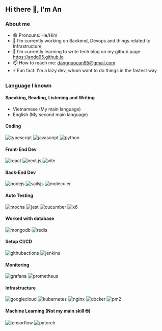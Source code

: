 <!--
**andq95/andq95** is a ✨ _special_ ✨ repository because its `README.md` (this file) appears on your GitHub profile.

Here are some ideas to get you started:

- 🔭 I’m currently working on ...
- 🌱 I’m currently learning ...
- 👯 I’m looking to collaborate on ...
- 🤔 I’m looking for help with ...
- 💬 Ask me about ...
- 📫 How to reach me: ...
- 😄 Pronouns: ...
- ⚡ Fun fact: ...
-->

## Hi there 👋, I'm An

### About me

- 😄 Pronouns: He/Him
- 🔭 I’m currently working on Backend, Devops and things related to Infrastructure
- 🌱 I’m currently learning to write tech blog on my github page: https://andq95.github.io
- 📫 How to reach me: dangquocan95@gmail.com
- ⚡ Fun fact: I'm a lazy dev, whom want to do things in the fastest way

### Language I known

#### Speaking, Reading, Listening and Writing

- Vietnamese (My main language)
- English (My second main language)

#### Coding

<!-- ![<Badge Name>](https://img.shields.io/badge/<Badge Text>-<Background Color>?style=for-the-badge&logo=<Icon Name>&logoColor=<Logo Color>) -->

<!-- ![github](https://img.shields.io/badge/GitHub-000000?style=for-the-badge&logo=GitHub&logoColor=white) -->
![typescript](https://img.shields.io/badge/typescript-3178C6?style=for-the-badge&logo=Typescript&logoColor=white)
![javascript](https://img.shields.io/badge/javascript-F7DF1E?style=for-the-badge&logo=Javascript&logoColor=white)
![python](https://img.shields.io/badge/python-3776AB?style=for-the-badge&logo=Python&logoColor=white)

#### Front-End Dev

![react](https://img.shields.io/badge/react-61DAFB?style=for-the-badge&logo=React&logoColor=white)
![next.js](https://img.shields.io/badge/next.js-000000?style=for-the-badge&logo=nextdotjs&logoColor=white)
![vite](https://img.shields.io/badge/vite-646CFF?style=for-the-badge&logo=vite&logoColor=white)

#### Back-End Dev

![nodejs](https://img.shields.io/badge/node.js-5FA04E?style=for-the-badge&logo=nodedotjs&logoColor=white)
![sailsjs](https://img.shields.io/badge/sails.js-14ACC2?style=for-the-badge&logo=sailsdotjs&logoColor=white)
![moleculer](https://img.shields.io/badge/moleculer-3CAFCE?style=for-the-badge&logo=moleculer&logoColor=white)

#### Auto Testing

![mocha](https://img.shields.io/badge/mocha-8D6748?style=for-the-badge&logo=mocha&logoColor=white)
![jest](https://img.shields.io/badge/jest-C21325?style=for-the-badge&logo=jest&logoColor=white)
![cucumber](https://img.shields.io/badge/cucumber-23D96C?style=for-the-badge&logo=cucumber&logoColor=white)
![k6](https://img.shields.io/badge/k6-7D64FF?style=for-the-badge&logo=k6&logoColor=white)

#### Worked with database

![mongodb](https://img.shields.io/badge/mongodb-47A248?style=for-the-badge&logo=mongodb&logoColor=white)
![redis](https://img.shields.io/badge/redis-FF4438?style=for-the-badge&logo=redis&logoColor=white)

#### Setup CI/CD
![githubactions](https://img.shields.io/badge/githubactions-2088FF?style=for-the-badge&logo=githubactions&logoColor=white)
![jenkins](https://img.shields.io/badge/jenkins-D24939?style=for-the-badge&logo=jenkins&logoColor=white)

#### Monitoring
![grafana](https://img.shields.io/badge/grafana-F46800?style=for-the-badge&logo=grafana&logoColor=white)
![prometheus](https://img.shields.io/badge/prometheus-E6522C?style=for-the-badge&logo=prometheus&logoColor=white)

#### Infrastructure
![googlecloud](https://img.shields.io/badge/googlecloud-4285F4?style=for-the-badge&logo=googlecloud&logoColor=white)
![kubernetes](https://img.shields.io/badge/Kubernetes-326CE5?style=for-the-badge&logo=kubernetes&logoColor=white)
![nginx](https://img.shields.io/badge/nginx-009639?style=for-the-badge&logo=nginx&logoColor=white)
![docker](https://img.shields.io/badge/docker-2496ED?style=for-the-badge&logo=docker&logoColor=white)
![pm2](https://img.shields.io/badge/pm2-2B037A?style=for-the-badge&logo=pm2&logoColor=white)

#### Machine Learning (Not my main skill 🤓) 
![tensorflow](https://img.shields.io/badge/tensorflow-FF6F00?style=for-the-badge&logo=tensorflow&logoColor=white)
![pytorch](https://img.shields.io/badge/pytorch-EE4C2C?style=for-the-badge&logo=pytorch&logoColor=white)